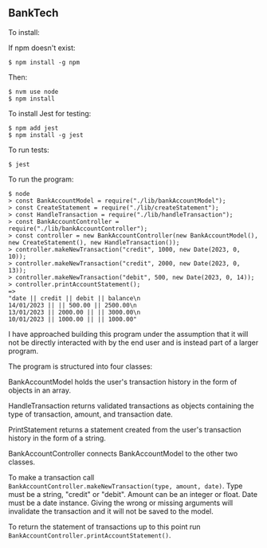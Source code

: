 ## BankTech

To install:

If npm doesn't exist:

```
$ npm install -g npm
```

Then:

```
$ nvm use node
$ npm install
```

To install Jest for testing:

```
$ npm add jest
$ npm install -g jest
```

To run tests:

```
$ jest
```

To run the program:

```
$ node
> const BankAccountModel = require("./lib/bankAccountModel");
> const CreateStatement = require("./lib/createStatement");
> const HandleTransaction = require("./lib/handleTransaction");
> const BankAccountController = require("./lib/bankAccountController");
> const controller = new BankAccountController(new BankAccountModel(), new CreateStatement(), new HandleTransaction());
> controller.makeNewTransaction("credit", 1000, new Date(2023, 0, 10));
> controller.makeNewTransaction("credit", 2000, new Date(2023, 0, 13));
> controller.makeNewTransaction("debit", 500, new Date(2023, 0, 14));
> controller.printAccountStatement();
=>
"date || credit || debit || balance\n
14/01/2023 || || 500.00 || 2500.00\n
13/01/2023 || 2000.00 || || 3000.00\n
10/01/2023 || 1000.00 || || 1000.00"
```

I have approached building this program under the assumption that it will not be directly interacted with by the end user and is instead part of a larger program.

The program is structured into four classes:

BankAccountModel holds the user's transaction history in the form of objects in an array.

HandleTransaction returns validated transactions as objects containing the type of transaction, amount, and transaction date.

PrintStatement returns a statement created from the user's transaction history in the form of a string.

BankAccountController connects BankAccountModel to the other two classes.

To make a transaction call `BankAccountController.makeNewTransaction(type, amount, date)`.
Type must be a string, "credit" or "debit".
Amount can be an integer or float.
Date must be a date instance.
Giving the wrong or missing arguments will invalidate the transaction and it will not be saved to the model.

To return the statement of transactions up to this point run `BankAccountController.printAccountStatement()`.
